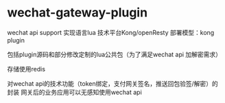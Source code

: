 # wechat-gateway-plugin

wechat api support
实现语言lua
技术平台Kong/openResty
部署模型：kong plugin

包括plugin源码和部分修改定制的lua公共包（为了满足wechat api 加解密需求）

存储使用redis

对wechat  api的技术功能（token绑定，支付网关签名，推送回包验签/解密）的封装
网关后的业务应用可以无感知使用wechat api


